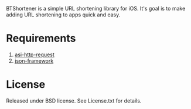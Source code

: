 BTShortener is a simple URL shortening library for iOS. It's goal is to make adding URL shortening to apps quick and easy.

Requirements
============
1. [asi-http-request][asi]
2. [json-framework][jsonframework]

License
============
Released under BSD license. See License.txt for details.

[asi]: https://github.com/pokeb/asi-http-request
[jsonframework]: https://github.com/stig/json-framework/
